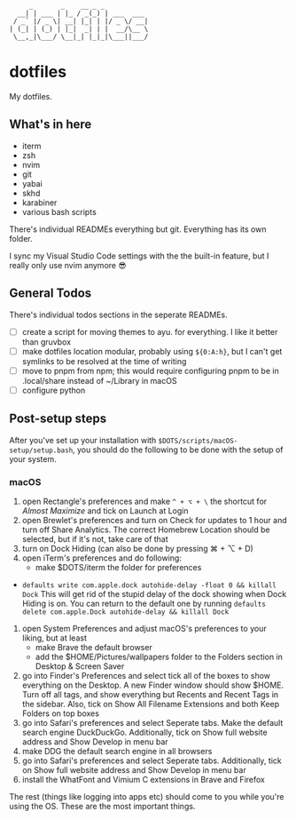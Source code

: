 ```text
     _       _    __ _ _
  __| | ___ | |_ / _(_) | ___  ___
 / _` |/ _ \| __| |_| | |/ _ \/ __|
| (_| | (_) | |_|  _| | |  __/\__ \
 \__,_|\___/ \__|_| |_|_|\___||___/
```

# dotfiles

My dotfiles.

## What's in here

- iterm
- zsh
- nvim
- git
- yabai
- skhd
- karabiner
- various bash scripts

There's individual READMEs everything but git. Everything has its own folder.

I sync my Visual Studio Code settings with the the built-in feature, but I really only use nvim anymore 😎

## General Todos

There's individual todos sections in the seperate READMEs.

- [ ] create a script for moving themes to ayu. for everything. I like it better than gruvbox
- [ ] make dotfiles location modular, probably using `${0:A:h}`, but I can't get symlinks to be resolved at the time of writing
- [ ] move to pnpm from npm; this would require configuring pnpm to be in .local/share instead of ~/Library in macOS
- [ ] configure python

## Post-setup steps

After you've set up your installation with `$DOTS/scripts/macOS-setup/setup.bash`, you should do the following to be done with the setup of your system.

### macOS

1. open Rectangle's preferences and make `^ + ⌥ + \` the shortcut for *Almost Maximize* and tick on Launch at Login
1. open Brewlet's preferences and turn on Check for updates to 1 hour and turn off Share Analytics. The correct Homebrew Location should be selected, but if it's not, take care of that
1. turn on Dock Hiding (can also be done by pressing ⌘ + ⌥ + D)
1. open iTerm's preferences and do following:
	- make $DOTS/iterm the folder for preferences
  - `defaults write com.apple.dock autohide-delay -float 0 && killall Dock`
    This will get rid of the stupid delay of the dock showing when Dock Hiding is on. You can return to the default one by running
    `defaults delete com.apple.Dock autohide-delay && killall Dock`
1. open System Preferences and adjust macOS's preferences to your liking, but at least 
	- make Brave the default browser
	- add the $HOME/Pictures/wallpapers folder to the Folders section in Desktop & Screen Saver
1. go into Finder's Preferences and select tick all of the boxes to show everything on the Desktop. A new Finder window should show $HOME. Turn off all tags, and show everything but Recents and Recent Tags in the sidebar. Also, tick on Show All Filename Extensions and both Keep Folders on top boxes
1. go into Safari's preferences and select Seperate tabs. Make the default search engine DuckDuckGo. Additionally, tick on Show full website address and Show Develop in menu bar
1. make DDG the default search engine in all browsers
1. go into Safari's preferences and select Seperate tabs. Additionally, tick on Show full website address and Show Develop in menu bar
1. install the WhatFont and Vimium C extensions in Brave and Firefox

The rest (things like logging into apps etc) should come to you while you're using the OS. These are the most important things.
